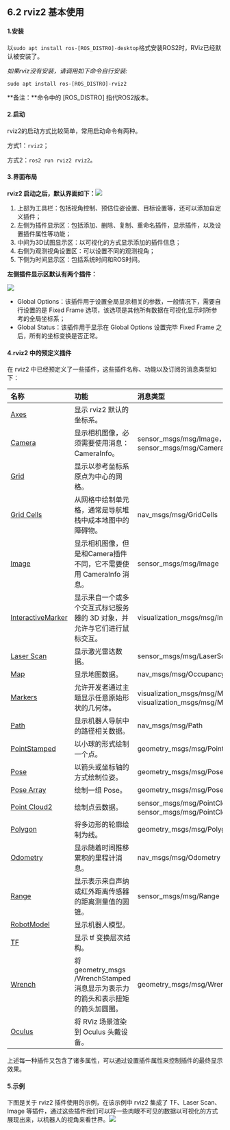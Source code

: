 ## 6.2 rviz2 基本使用

#### 1.安装

以`sudo apt install ros-[ROS_DISTRO]-desktop`格式安装ROS2时，RViz已经默认被安装了。

_如果rviz没有安装，请调用如下命令自行安装:_

```
sudo apt install ros-[ROS_DISTRO]-rviz2
```

**备注：**命令中的 \[ROS\_DISTRO\] 指代ROS2版本。

#### 2.启动

rviz2的启动方式比较简单，常用启动命令有两种。

方式1：`rviz2`；

方式2：`ros2 run rviz2 rviz2`。

#### 3.界面布局

**rviz2 启动之后，默认界面如下：**![](/assets/6.2rviz2界面简介.PNG)

1. 上部为工具栏：包括视角控制、预估位姿设置、目标设置等，还可以添加自定义插件；
2. 左侧为插件显示区：包括添加、删除、复制、重命名插件，显示插件，以及设置插件属性等功能；
3. 中间为3D试图显示区：以可视化的方式显示添加的插件信息；
4. 右侧为观测视角设置区：可以设置不同的观测视角；
5. 下侧为时间显示区：包括系统时间和ROS时间。

**左侧插件显示区默认有两个插件：**

![](/assets/6.2rviz2界面左侧.PNG)

* Global Options：该插件用于设置全局显示相关的参数，一般情况下，需要自行设置的是 Fixed Frame 选项，该选项是其他所有数据在可视化显示时所参考的全局坐标系；
* Global Status：该插件用于显示在 Global Options 设置完毕 Fixed Frame 之后，所有的坐标变换是否正常。

#### 4.rviz2 中的预定义插件

在 rviz2 中已经预定义了一些插件，这些插件名称、功能以及订阅的消息类型如下：

| **名称** | **功能** | **消息类型** |
| :--- | :--- | :--- |
| [Axes](https://wiki.ros.org/rviz/DisplayTypes/Axes) | 显示 rviz2 默认的坐标系。 |  |
| [Camera](https://wiki.ros.org/rviz/DisplayTypes/Camera) | 显示相机图像，必须需要使用消息：CameraInfo。 | sensor\_msgs/msg/Image，sensor\_msgs/msg/CameraInfo |
| [Grid](https://wiki.ros.org/rviz/DisplayTypes/Grid) | 显示以参考坐标系原点为中心的网格。 |  |
| [Grid Cells](https://wiki.ros.org/rviz/DisplayTypes/GridCells) | 从网格中绘制单元格，通常是导航堆栈中成本地图中的障碍物。 | nav\_msgs/msg/GridCells |
| [Image](https://wiki.ros.org/rviz/DisplayTypes/Image) | 显示相机图像，但是和Camera插件不同，它不需要使用 CameraInfo 消息。 | sensor\_msgs/msg/Image |
| [InteractiveMarker](https://wiki.ros.org/rviz/DisplayTypes/InteractiveMarker) | 显示来自一个或多个交互式标记服务器的 3D 对象，并允许与它们进行鼠标交互。 | visualization\_msgs/msg/InteractiveMarker |
| [Laser Scan](https://wiki.ros.org/rviz/DisplayTypes/LaserScan) | 显示激光雷达数据。 | sensor\_msgs/msg/LaserScan |
| [Map](https://wiki.ros.org/rviz/DisplayTypes/Map) | 显示地图数据。 | nav\_msgs/msg/OccupancyGrid |
| [Markers](https://wiki.ros.org/rviz/DisplayTypes/Marker) | 允许开发者通过主题显示任意原始形状的几何体。 | visualization\_msgs/msg/Marker，visualization\_msgs/msg/MarkerArray |
| [Path](https://wiki.ros.org/rviz/DisplayTypes/Path) | 显示机器人导航中的路径相关数据。 | nav\_msgs/msg/Path |
| [PointStamped](https://wiki.ros.org/rviz/DisplayTypes/Point) | 以小球的形式绘制一个点。 | geometry\_msgs/msg/PointStamped |
| [Pose](https://wiki.ros.org/rviz/DisplayTypes/Pose) | 以箭头或坐标轴的方式绘制位姿。 | geometry\_msgs/msg/PoseStamped |
| [Pose Array](https://wiki.ros.org/rviz/DisplayTypes/PoseArray) | 绘制一组 Pose。 | geometry\_msgs/msg/PoseArray |
| [Point Cloud2](https://wiki.ros.org/rviz/DisplayTypes/PointCloud) | 绘制点云数据。 | sensor\_msgs/msg/PointCloud，sensor\_msgs/msg/PointCloud2 |
| [Polygon](https://wiki.ros.org/rviz/DisplayTypes/Polygon) | 将多边形的轮廓绘制为线。 | geometry\_msgs/msg/Polygon |
| [Odometry](https://wiki.ros.org/rviz/DisplayTypes/Odometry) | 显示随着时间推移累积的里程计消息。 | nav\_msgs/msg/Odometry |
| [Range](https://wiki.ros.org/rviz/DisplayTypes/Range) | 显示表示来自声纳或红外距离传感器的距离测量值的圆锥。 | sensor\_msgs/msg/Range |
| [RobotModel](https://wiki.ros.org/rviz/DisplayTypes/RobotModel) | 显示机器人模型。 |  |
| [TF](https://wiki.ros.org/rviz/DisplayTypes/TF) | 显示 tf 变换层次结构。 |  |
| [Wrench](https://wiki.ros.org/rviz/DisplayTypes/Wrench) | 将geometry\_msgs /WrenchStamped消息显示为表示力的箭头和表示扭矩的箭头加圆圈。 | geometry\_msgs/msg/WrenchStamped |
| [Oculus](https://wiki.ros.org/oculus_rviz_plugins) | 将 RViz 场景渲染到 Oculus 头戴设备。 |  |

上述每一种插件又包含了诸多属性，可以通过设置插件属性来控制插件的最终显示效果。

#### 5.示例

下图是关于 rviz2 插件使用的示例，在该示例中 rviz2 集成了 TF、Laser Scan、Image 等插件，通过这些插件我们可以将一些肉眼不可见的数据以可视化的方式展现出来，以机器人的视角来看世界。![](/assets/6.2rviz2基本使用示例.png)

